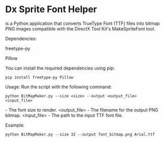 # Dx Sprite Font Helper
is a Python application that converts TrueType Font (TTF) files into bitmap PNG images compatible with the DirectX Tool Kit's MakeSpriteFont tool.

Dependencies:

freetype-py

Pillow

You can install the required dependencies using pip:
```
pip install freetype-py Pillow
```

Usage:
Run the script with the following command:
```
python BitMapMaker.py --size <size> --output <output_file> <input_file>
```
<size> - The font size to render.
<output_file> - The filename for the output PNG bitmap.
<input_file> - The path to the input TTF font file.

Example:
```
python BitMapMaker.py --size 32 --output font_bitmap.png Arial.ttf
```
